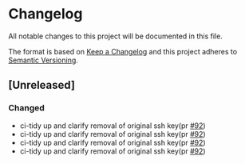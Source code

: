 # Changelog

All notable changes to this project will be documented in this file.

The format is based on [Keep a Changelog](https://keepachangelog.com/en/1.0.0/)
and this project adheres to [Semantic Versioning](https://semver.org/spec/v2.0.0.html).

## [Unreleased]

### Changed

- ci-tidy up and clarify removal of original ssh key(pr [#92](https://github.com/jerus-org/pcu/pull/92))
- ci-tidy up and clarify removal of original ssh key(pr [#92](https://github.com/jerus-org/pcu/pull/92))
- ci-tidy up and clarify removal of original ssh key(pr [#92](https://github.com/jerus-org/pcu/pull/92))
- ci-tidy up and clarify removal of original ssh key(pr [#92](https://github.com/jerus-org/pcu/pull/92))
